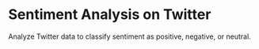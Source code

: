 # Sentiment Analysis on Twitter
Analyze Twitter data to classify sentiment as positive, negative, or neutral.
